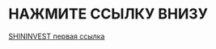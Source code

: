 # НАЖМИТЕ ССЫЛКУ ВНИЗУ
[SHININVEST первая ссылка](shininvest://catalog/openCategory/?id=ff227bd4-06e6-4e57-beac-6378d755c6b0)
